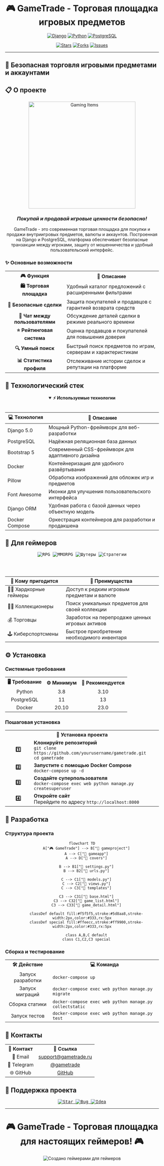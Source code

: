 <div align="center">

# 🎮 GameTrade - Торговая площадка игровых предметов

<p align="center">
  <a href="https://www.djangoproject.com/"><img src="https://img.shields.io/badge/Django-092E20?style=for-the-badge&logo=django&logoColor=white" alt="Django"></a>
  <a href="https://www.python.org/"><img src="https://img.shields.io/badge/Python-3776AB?style=for-the-badge&logo=python&logoColor=white" alt="Python"></a>
  <a href="https://www.postgresql.org/"><img src="https://img.shields.io/badge/PostgreSQL-316192?style=for-the-badge&logo=postgresql&logoColor=white" alt="PostgreSQL"></a>
</p>

<p align="center">
  <a href="#"><img src="https://img.shields.io/badge/stars-⭐⭐⭐⭐⭐-FFAC33?style=for-the-badge" alt="Stars"></a>
  <a href="#"><img src="https://img.shields.io/badge/forks-🍴_25-00C853?style=for-the-badge" alt="Forks"></a>
  <a href="#"><img src="https://img.shields.io/badge/issues-🐛_5-FF5252?style=for-the-badge" alt="Issues"></a>
</p>

</div>

---

## 🛒 Безопасная торговля игровыми предметами и аккаунтами

## 📋 О проекте

<div align="center">

<img src="https://media.giphy.com/media/v1.Y2lkPTc5MGI3NjExcGE1b3JuaWZ5NXFlcnlqcXBpNzF2djF5aW0wd3V3ejgwdjJ3dzI2MSZlcD12MV9pbnRlcm5hbF9naWZzX2dpZklkJmN0PWc/UYpelo7WbjZQY/giphy.gif" width="350" alt="Gaming Items">

<h3><i>Покупай и продавай игровые ценности безопасно!</i></h3>

</div>

<div align="center">

GameTrade - это современная торговая площадка для покупки и продажи внутриигровых предметов, валюты и аккаунтов. Построенная на Django и PostgreSQL, платформа обеспечивает безопасные транзакции между игроками, защиту от мошенничества и удобный пользовательский интерфейс.

</div>

### ✨ Основные возможности

<div align="center">

<table>
  <tr>
    <th align="center">🎮 Функция</th>
    <th align="center">📝 Описание</th>
  </tr>
  <tr>
    <td align="center"><b>🛍️ Торговая площадка</b></td>
    <td>Удобный каталог предложений с расширенными фильтрами</td>
  </tr>
  <tr>
    <td align="center"><b>🔐 Безопасные сделки</b></td>
    <td>Защита покупателей и продавцов с гарантией возврата средств</td>
  </tr>
  <tr>
    <td align="center"><b>💬 Чат между пользователями</b></td>
    <td>Обсуждение деталей сделки в режиме реального времени</td>
  </tr>
  <tr>
    <td align="center"><b>⭐ Рейтинговая система</b></td>
    <td>Оценка продавцов и покупателей для повышения доверия</td>
  </tr>
  <tr>
    <td align="center"><b>🔍 Умный поиск</b></td>
    <td>Быстрый поиск предметов по играм, серверам и характеристикам</td>
  </tr>
  <tr>
    <td align="center"><b>📊 Статистика профиля</b></td>
    <td>Отслеживание истории сделок и репутации на платформе</td>
  </tr>
</table>

</div>

## 🚀 Технологический стек

<div align="center">

<details open>
<summary><b>⚡ Используемые технологии</b></summary>
<br>

| 💻 Технология | 📝 Описание |
|---------------|-------------|
| Django 5.0 | Мощный Python-фреймворк для веб-разработки |
| PostgreSQL | Надёжная реляционная база данных |
| Bootstrap 5 | Современный CSS-фреймворк для адаптивного дизайна |
| Docker | Контейнеризация для удобного развёртывания |
| Pillow | Обработка изображений для обложек игр и предметов |
| Font Awesome | Иконки для улучшения пользовательского интерфейса |
| Django ORM | Удобная работа с базой данных через объектную модель |
| Docker Compose | Оркестрация контейнеров для разработки и продакшена |

</details>

</div>

## 🎯 Для геймеров

<div align="center">

<kbd>
<img src="https://img.shields.io/badge/RPG-FF5555?style=for-the-badge" alt="RPG">
<img src="https://img.shields.io/badge/MMORPG-44CC11?style=for-the-badge" alt="MMORPG">
<img src="https://img.shields.io/badge/Шутеры-3366FF?style=for-the-badge" alt="Шутеры">
<img src="https://img.shields.io/badge/Стратегии-FF9900?style=for-the-badge" alt="Стратегии">
</kbd>

<br><br>

| 👥 Кому пригодится | 📝 Преимущества |
|-----------|-------------|
| 👨‍🎮 Хардкорные геймеры | Доступ к редким игровым предметам и валюте |
| 👩‍🎮 Коллекционеры | Поиск уникальных предметов для своей коллекции |
| 💰 Торговцы | Заработок на перепродаже ценных игровых активов |
| 🕹️ Киберспортсмены | Быстрое приобретение необходимого инвентаря |

</div>

## ⚙️ Установка

### Системные требования

<div align="center">

<table>
  <tr>
    <th align="center">🖥️ Требование</th>
    <th align="center">⚙️ Минимум</th>
    <th align="center">🚀 Рекомендуется</th>
  </tr>
  <tr>
    <td align="center">Python</td>
    <td align="center">3.8</td>
    <td align="center">3.10</td>
  </tr>
  <tr>
    <td align="center">PostgreSQL</td>
    <td align="center">11</td>
    <td align="center">13</td>
  </tr>
  <tr>
    <td align="center">Docker</td>
    <td align="center">20.10</td>
    <td align="center">23.0</td>
  </tr>
</table>

</div>

### Пошаговая установка

<div align="center">

<table>
  <tr>
    <th colspan="2" align="center">🚀 Установка проекта</th>
  </tr>
  <tr>
    <td align="center" width="70"><b>1️⃣</b></td>
    <td>
      <b>Клонируйте репозиторий</b><br>
      <code>git clone https://github.com/yourusername/gametrade.git</code><br>
      <code>cd gametrade</code>
    </td>
  </tr>
  <tr>
    <td align="center"><b>2️⃣</b></td>
    <td>
      <b>Запустите с помощью Docker Compose</b><br>
      <code>docker-compose up -d</code>
    </td>
  </tr>
  <tr>
    <td align="center"><b>3️⃣</b></td>
    <td>
      <b>Создайте суперпользователя</b><br>
      <code>docker-compose exec web python manage.py createsuperuser</code>
    </td>
  </tr>
  <tr>
    <td align="center"><b>4️⃣</b></td>
    <td>
      <b>Откройте сайт</b><br>
      Перейдите по адресу <code>http://localhost:8000</code>
    </td>
  </tr>
</table>

</div>

## 🔧 Разработка

### Структура проекта

<div align="center">

```mermaid
flowchart TD
    A["🎮 GameTrade"] --> B["📁 gameproject"]
    A --> C["📁 gameapp"]
    A --> D["📁 covers"]
    
    B --> B1["📄 settings.py"]
    B --> B2["📄 urls.py"]
    
    C --> C1["📄 models.py"]
    C --> C2["📄 views.py"]
    C --> C3["📁 templates"]
    
    C3 --> C31["📄 base.html"]
    C3 --> C32["📄 game_list.html"]
    C3 --> C33["📄 game_detail.html"]
    
    classDef default fill:#f5f5f5,stroke:#5d8aa8,stroke-width:2px,color:#333,rx:5px
    classDef special fill:#ffeecc,stroke:#ff9900,stroke-width:2px,color:#333,rx:5px
    
    class A,B,C default
    class C1,C2,C3 special
```

</div>

### Сборка и тестирование

<div align="center">

<table>
  <tr>
    <th align="center">🛠️ Действие</th>
    <th align="center">💻 Команда</th>
  </tr>
  <tr>
    <td align="center">Запуск разработки</td>
    <td><code>docker-compose up</code></td>
  </tr>
  <tr>
    <td align="center">Запуск миграций</td>
    <td><code>docker-compose exec web python manage.py migrate</code></td>
  </tr>
  <tr>
    <td align="center">Сборка статики</td>
    <td><code>docker-compose exec web python manage.py collectstatic</code></td>
  </tr>
  <tr>
    <td align="center">Запуск тестов</td>
    <td><code>docker-compose exec web python manage.py test</code></td>
  </tr>
</table>

</div>

## 📧 Контакты

<div align="center">

<table>
  <tr>
    <th align="center">📱 Контакт</th>
    <th align="center">🔗 Ссылка</th>
  </tr>
  <tr>
    <td align="center">📧 Email</td>
    <td align="center"><a href="mailto:support@gametrade.ru">support@gametrade.ru</a></td>
  </tr>
  <tr>
    <td align="center">💬 Telegram</td>
    <td align="center"><a href="https://t.me/gametrade">@gametrade</a></td>
  </tr>
  <tr>
    <td align="center">🌐 GitHub</td>
    <td align="center"><a href="https://github.com/yourusername">GitHub</a></td>
  </tr>
</table>

</div>

## 🤝 Поддержка проекта

<div align="center">

<kbd>
<a href="#">
  <img src="https://img.shields.io/badge/⭐_Поставьте_звезду-FFAC33?style=for-the-badge&logo=github&logoColor=white" alt="Star">
</a>
<a href="#">
  <img src="https://img.shields.io/badge/🐛_Сообщить_об_ошибке-FF5252?style=for-the-badge&logo=github&logoColor=white" alt="Bug">
</a>
<a href="#">
  <img src="https://img.shields.io/badge/💡_Предложить_идею-00C853?style=for-the-badge&logo=github&logoColor=white" alt="Idea">
</a>
</kbd>

</div>

---

<div align="center">
  
<h1>🎮 GameTrade - Торговая площадка для настоящих геймеров! 🎮</h1>

<img src="https://img.shields.io/badge/Создано_геймерами_для_геймеров-5D8AA8?style=for-the-badge" alt="Создано геймерами для геймеров">

</div>
